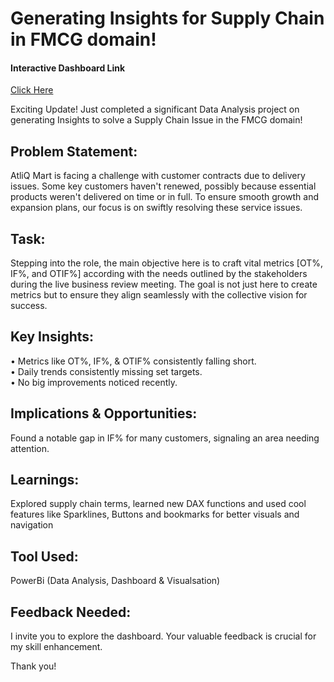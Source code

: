 # Generating Insights for Supply Chain in FMCG domain!
#### Interactive Dashboard Link
[Click Here](https://app.powerbi.com/view?r=eyJrIjoiYmJkZWNiZjEtNWM0MC00ZGM0LThjNmYtYTcyMjMwZDFjMjA0IiwidCI6ImRmODY3OWNkLWE4MGUtNDVkOC05OWFjLWM4M2VkN2ZmOTVhMCJ9)

Exciting Update! Just completed a significant Data Analysis project on generating Insights to solve a Supply Chain Issue in the FMCG domain! 

## Problem Statement: 
AtliQ Mart is facing a challenge with customer contracts due to delivery issues. Some key customers haven't renewed, possibly because essential products weren't delivered on time or in full. To ensure smooth growth and expansion plans, our focus is on swiftly resolving these service issues. 

## Task: 
Stepping into the role, the main objective here is to craft vital metrics [OT%, IF%, and OTIF%] according with the needs outlined by the stakeholders during the live business review meeting. The goal is not just here to create metrics but to ensure they align seamlessly with the collective vision for success.

## Key Insights:
•	Metrics like OT%, IF%, & OTIF% consistently falling short. <br>
•	Daily trends consistently missing set targets.<br>
•	No big improvements noticed recently.<br>

## Implications & Opportunities: 
Found a notable gap in IF% for many customers, signaling an area needing attention. 

## Learnings: 
Explored supply chain terms, learned new DAX functions and used cool features like Sparklines, Buttons and bookmarks for better visuals and navigation 

## Tool Used:
PowerBi (Data Analysis, Dashboard & Visualsation)

## Feedback Needed:
I invite you to explore the dashboard. Your valuable feedback is crucial for my skill enhancement.

Thank you! 


